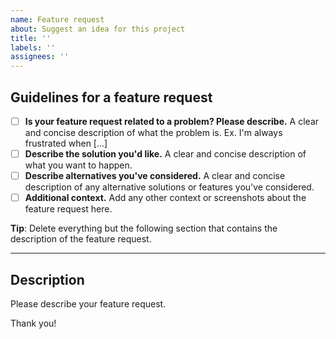 ```yaml
---
name: Feature request
about: Suggest an idea for this project
title: ''
labels: ''
assignees: ''
---
```


## Guidelines for a feature request

- [ ] **Is your feature request related to a problem? Please describe.** A clear and concise description of what the problem is. Ex. I'm always frustrated when [...]
- [ ] **Describe the solution you'd like.** A clear and concise description of what you want to happen.
- [ ] **Describe alternatives you've considered.** A clear and concise description of any alternative solutions or features you've considered.
- [ ] **Additional context.** Add any other context or screenshots about the feature request here.

**Tip**: Delete everything but the following section that contains the description of the feature request.

---

## Description

Please describe your feature request.

Thank you!
